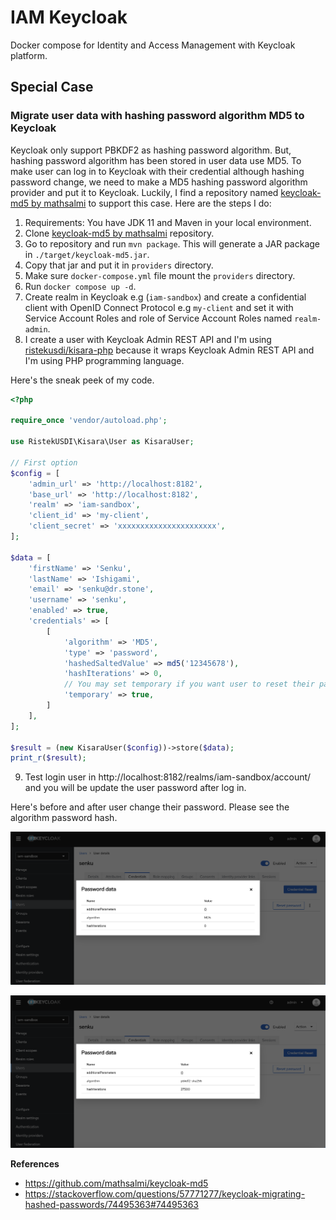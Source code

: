 # IAM Keycloak

Docker compose for Identity and Access Management with Keycloak platform.

## Special Case

### Migrate user data with hashing password algorithm MD5 to Keycloak

Keycloak only support PBKDF2 as hashing password algorithm. But, hashing password algorithm has been stored in user data use MD5. To make user can log in to Keycloak with their credential although hashing password change, we need to make a MD5 hashing password algorithm provider and put it to Keycloak. Luckily, I find a repository named [keycloak-md5 by mathsalmi](https://github.com/mathsalmi/keycloak-md5) to support this case. Here are the steps I do:

1. Requirements: You have JDK 11 and Maven in your local environment.
2. Clone [keycloak-md5 by mathsalmi](https://github.com/mathsalmi/keycloak-md5) repository.
3. Go to repository and run `mvn package`. This will generate a JAR package in `./target/keycloak-md5.jar`.
4. Copy that jar and put it in `providers` directory.
5. Make sure `docker-compose.yml` file mount the `providers` directory.
6. Run `docker compose up -d`.
7. Create realm in Keycloak e.g (`iam-sandbox`) and create a confidential client with OpenID Connect Protocol e.g `my-client` and set it with Service Account Roles and role of Service Account Roles named `realm-admin`.
8. I create a user with Keycloak Admin REST API and I'm using [ristekusdi/kisara-php](https://github.com/ristekusdi/kisara-php) because it wraps Keycloak Admin REST API and I'm using PHP programming language.

Here's the sneak peek of my code.

```php
<?php

require_once 'vendor/autoload.php';

use RistekUSDI\Kisara\User as KisaraUser;

// First option
$config = [
    'admin_url' => 'http://localhost:8182',
    'base_url' => 'http://localhost:8182',
    'realm' => 'iam-sandbox',
    'client_id' => 'my-client',
    'client_secret' => 'xxxxxxxxxxxxxxxxxxxxxx',
];

$data = [
    'firstName' => 'Senku',
    'lastName' => 'Ishigami',
    'email' => 'senku@dr.stone',
    'username' => 'senku',
    'enabled' => true,
    'credentials' => [
        [
            'algorithm' => 'MD5',
            'type' => 'password',
            'hashedSaltedValue' => md5('12345678'),
            'hashIterations' => 0,
            // You may set temporary if you want user to reset their password
            'temporary' => true,
        ]
    ],
];

$result = (new KisaraUser($config))->store($data);
print_r($result);
```

9. Test login user in http://localhost:8182/realms/iam-sandbox/account/ and you will be update the user password after log in.

Here's before and after user change their password. Please see the algorithm password hash.

![IAM password hash before](./images/iam-password-hash-before.png)

![IAM password hash after](./images/iam-password-hash-after.png)

**References**

- https://github.com/mathsalmi/keycloak-md5
- https://stackoverflow.com/questions/57771277/keycloak-migrating-hashed-passwords/74495363#74495363